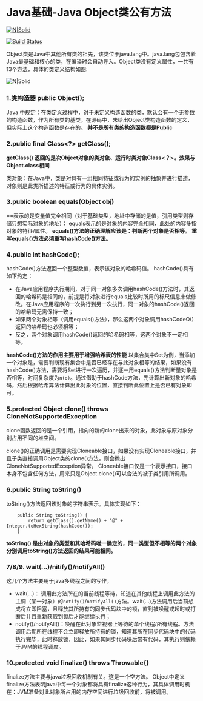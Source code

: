 
# Java基础-Java Object类公有方法

[![N|Solid](https://cldup.com/dTxpPi9lDf.thumb.png)](https://nodesource.com/products/nsolid)

[![Build Status](https://travis-ci.org/joemccann/dillinger.svg?branch=master)](https://travis-ci.org/joemccann/dillinger)

Object类是Java中其他所有类的祖先，该类位于java.lang中。java.lang包包含着Java最基础和核心的类，在编译时会自动导入。Object类没有定义属性，一共有13个方法，具体的类定义结构如图:

![N|Solid](https://images0.cnblogs.com/i/426802/201404/262136225915517.jpg)


### 1.类构造器 public Object();

Java 中规定：在类定义过程中，对于未定义构造函数的类，默认会有一个无参数的构造函数，作为所有类的基类。在源码中，未给出Object类构造函数的定义，但实际上这个构造函数是存在的。
**并不是所有类的构造函数都是Public**

### 2.public final  Class<?> getClass();

**getClass() 返回的是次Object对象的类对象、运行时类对象Class<？>。效果与Object.class相同**

类对象：在Java中，类是对具有一组相同特征或行为的实例的抽象并进行描述，对象则是此类所描述的特征或行为的具体实例。

### 3.public boolean equals(Object obj) 

==表示的是变量值完全相同（对于基础类型，地址中存储的是值，引用类型则存储只想实际对象的地址）；
equals表示的是对象的内容完全相同，此处的内容多指对象的特征/属性。
**equals()方法的正确理解应该是：判断两个对象是否相等。**
**重写equals()方法必须重写hashCode()方法。**


### 4.public int hashCode();

hashCode()方法返回一个整型数值，表示该对象的哈希码值。
hashCode()具有如下约定：
- 在Java应用程序执行期间，对于同一对象多次调用hashCode()方法时，其返回的哈希码是相同的，前提是将对象进行equals比较时所用的标尺信息未做修改。在Java应用程序的一次执行到另一次执行，同一对象的hashCode()返回的哈希码无需保持一致；
- 如果两个对象相等（调用equals()方法），那么这两个对象调用hashCodeO()返回的哈希码也必须相等；
- 反之，两个对象调用hashCode()返回的哈希码相等，这两个对象不一定相等。

**hashCode()方法的作用主要用于增强哈希表的性能**
以集合类中Set为例，当添加一个对象是，需要判断现有集合中是否已经存在与此对象相等的结果，如果没有hashCode()方法，需要将Set进行一次遍历，并逐一用equals()方法判断量对象是否相等，时间复杂度为`n(o)`。通过借助于hashCode方法，先计算出新对象的哈希码，然后根据哈希算法计算出此对象的位置，直接判断此位置上是否已有对象即可。


### 5.protected Object clone() throws CloneNotSupportedException

clone函数返回的是一个引用，指向的新的clone出来的对象，此对象与原对象分别占用不同的堆空间。

clone()的正确调用是需要实现Cloneable接口，如果没有实现Cloneable接口，并且子类直接调用Object类的clone()方法，则会抛出CloneNotSupportedException异常。
Cloneable接口仅是一个表示接口，接口本身不包含任何方法，用来只是Object.clone()可以合法的被子类引用所调用。

### 6.public String toString() 

toString()方法返回该对象的字符串表示。具体实现如下：
```
    public String toString() {
        return getClass().getName() + "@" + Integer.toHexString(hashCode());
    }
```

**toString() 是由对象的类型和其哈希码唯一确定的，同一类型但不相等的两个对象分别调用toString()方法返回的结果可能相同。**


### 7/8/9. wait(...)/nitify()/notifyAll()

这几个方法主要用于java多线程之间的写作。
- wait(...)： 调用此方法所在的当前线程等待，知道在其他线程上调用此方法的主调（某一对象）的`notify()`/`notifyAll()`方法。wait(...)方法调用后当前想成将立即阻塞，且释放其所持有的同步代码块中的锁，直到被唤醒或超时或打断后并且重新获取到锁后才能继续执行；
- notify()/notifyAll()：唤醒在此对象监视器上等待的单个线程/所有线程。方法调用后期所在线程不会立即释放所持有的锁，知道其所在同步代码块中的代码执行完毕，此时释放锁，因此，如果其同步代码块后带有代码，其执行则依赖于JVM的线程调度。

### 10.protected void finalize() throws Throwable{}

finalize方法主要与java垃圾回收机制有关。这是一个空方法。
Object中定义finalize方法表明java中每一个对象都将具有finalize这种行为，其具体调用时机在：JVM准备对此对象所占用的内存空间进行垃圾回收前，将被调用。

